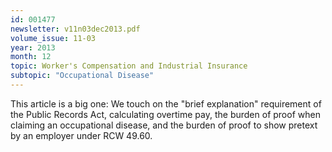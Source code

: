 ```yaml
---
id: 001477
newsletter: v11n03dec2013.pdf
volume_issue: 11-03
year: 2013
month: 12
topic: Worker's Compensation and Industrial Insurance
subtopic: "Occupational Disease"
---
```


This article is a big one: We touch on the "brief explanation" requirement of the Public Records Act, calculating overtime pay, the burden of proof when claiming an occupational disease, and the burden of proof to show pretext by an employer under RCW 49.60.